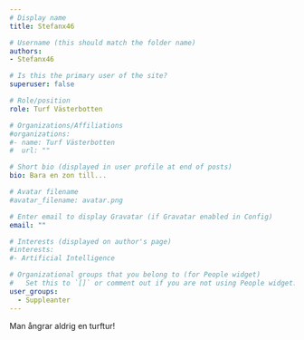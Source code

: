 ```yaml
---
# Display name
title: Stefanx46

# Username (this should match the folder name)
authors:
- Stefanx46

# Is this the primary user of the site?
superuser: false

# Role/position
role: Turf Västerbotten

# Organizations/Affiliations
#organizations:
#- name: Turf Västerbotten
#  url: ""

# Short bio (displayed in user profile at end of posts)
bio: Bara en zon till...

# Avatar filename 
#avatar_filename: avatar.png

# Enter email to display Gravatar (if Gravatar enabled in Config)
email: ""

# Interests (displayed on author's page)
#interests:
#- Artificial Intelligence

# Organizational groups that you belong to (for People widget)
#   Set this to `[]` or comment out if you are not using People widget.
user_groups:
  - Suppleanter
---
```


Man ångrar aldrig en turftur!
